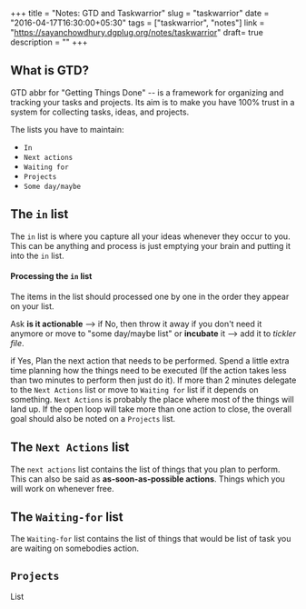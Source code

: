 +++
title = "Notes: GTD and Taskwarrior"
slug = "taskwarrior"
date = "2016-04-17T16:30:00+05:30"
tags = ["taskwarrior", "notes"]
link = "https://sayanchowdhury.dgplug.org/notes/taskwarrior"
draft= true
description = ""
+++

What is GTD?
------------

GTD abbr for "Getting Things Done" -- is a framework for organizing and
tracking your tasks and projects. Its aim is to make you have 100% trust in a
system for collecting tasks, ideas, and projects.

The lists you have to maintain:

* `In`
* `Next actions`
* `Waiting for`
* `Projects`
* `Some day/maybe`

The `in` list
-------------
The `in` list is where you capture all your ideas whenever they occur to you.
This can be anything and process is just emptying your brain and putting it
into the `in` list.

#### Processing the `in` list
The items in the list should processed one by one in the order they appear on
your list.

Ask **is it actionable** --> if No, then throw it away if you don't need it
anymore or move to "some day/maybe list" or **incubate** it --> add it to
_tickler file_.

if Yes, Plan the next action that needs to be performed. Spend a little extra
time planning how the things need to be executed (If the action takes less
than two minutes to perform then just do it). If more than 2 minutes delegate
to the `Next Actions` list or move to `Waiting for` list if it depends on
something. `Next Actions` is probably the place where most of the things will
land up.  If the open loop will take more than one action to close, the overall
goal should also be noted on a `Projects` list.

The `Next Actions` list
-----------------------
The `next actions` list contains the list of things that you plan to perform.
This can also be said as **as-soon-as-possible actions**. Things which you will
work on whenever free.

The `Waiting-for` list
----------------------
The `Waiting-for` list contains the list of things that would be list of task
you are waiting on somebodies action.

`Projects`
---------
List 
